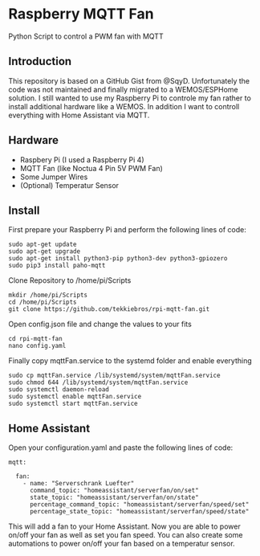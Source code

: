 # Raspberry MQTT Fan
Python Script to control a PWM fan with MQTT

## Introduction
This repository is based on a GitHub Gist from @SqyD. Unfortunately the code was not maintained and finally migrated to a WEMOS/ESPHome solution.
I still wanted to use my Raspberry Pi to controle my fan rather to install additional hardware like a WEMOS. In addition I want to controll everything with Home Assistant via MQTT.

## Hardware
- Raspbery Pi (I used a Raspberry Pi 4)
- MQTT Fan (like Noctua 4 Pin 5V PWM Fan)
- Some Jumper Wires
- (Optional) Temperatur Sensor

## Install
First prepare your Raspberry Pi and perform the following lines of code:
```
sudo apt-get update
sudo apt-get upgrade
sudo apt-get install python3-pip python3-dev python3-gpiozero
sudo pip3 install paho-mqtt
```
Clone Repository to /home/pi/Scripts
```
mkdir /home/pi/Scripts
cd /home/pi/Scripts
git clone https://github.com/tekkiebros/rpi-mqtt-fan.git
```
Open config.json file and change the values to your fits
```
cd rpi-mqtt-fan
nano config.yaml
```

Finally copy mqttFan.service to the systemd folder and enable everything
```
sudo cp mqttFan.service /lib/systemd/system/mqttFan.service
sudo chmod 644 /lib/systemd/system/mqttFan.service
sudo systemctl daemon-reload
sudo systemctl enable mqttFan.service
sudo systemctl start mqttFan.service
```

## Home Assistant
Open your configuration.yaml and paste the following lines of code:
```
mqtt:

  fan:
    - name: "Serverschrank Luefter"
      command_topic: "homeassistant/serverfan/on/set"
      state_topic: "homeassistant/serverfan/on/state"
      percentage_command_topic: "homeassistant/serverfan/speed/set"
      percentage_state_topic: "homeassistant/serverfan/speed/state"
```
This will add a fan to your Home Assistant. Now you are able to power on/off your fan as well as set you fan speed. You can also create some automations to power on/off your fan based on a temperatur sensor.

